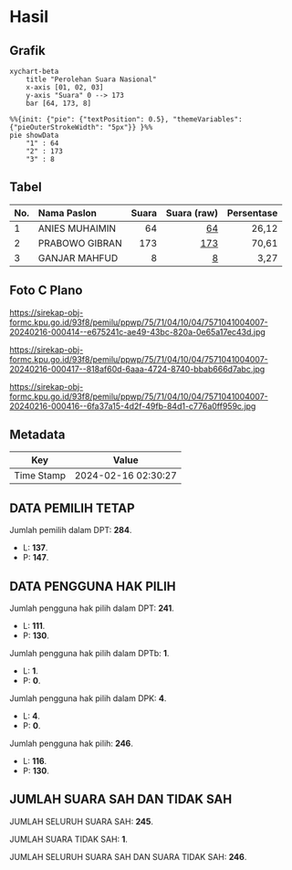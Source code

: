 # Hasil

## Grafik

```mermaid
xychart-beta
    title "Perolehan Suara Nasional"
    x-axis [01, 02, 03]
    y-axis "Suara" 0 --> 173
    bar [64, 173, 8]
```

```mermaid
%%{init: {"pie": {"textPosition": 0.5}, "themeVariables": {"pieOuterStrokeWidth": "5px"}} }%%
pie showData
    "1" : 64
    "2" : 173
    "3" : 8
```

## Tabel

| No. | Nama Paslon    | Suara | Suara (raw) | Persentase |
|:--- |:-------------- | -----:| -----------:| ----------:|
| 1   | ANIES MUHAIMIN | 64    | [64][p-1]   | 26,12      |
| 2   | PRABOWO GIBRAN | 173   | [173][p-2]  | 70,61      |
| 3   | GANJAR MAHFUD  | 8     | [8][p-3]    | 3,27       |


[p-1]: https://github.com/gigit-pemilu/pemilu-2024/blob/main/pilpres/hitung-suara/sub/75-gorontalo/sub/71-kota-gorontalo/sub/04-dungingi/sub/1004-tuladenggi/sub/007-tps/sub/paslon-1.txt
[p-2]: https://github.com/gigit-pemilu/pemilu-2024/blob/main/pilpres/hitung-suara/sub/75-gorontalo/sub/71-kota-gorontalo/sub/04-dungingi/sub/1004-tuladenggi/sub/007-tps/sub/paslon-2.txt
[p-3]: https://github.com/gigit-pemilu/pemilu-2024/blob/main/pilpres/hitung-suara/sub/75-gorontalo/sub/71-kota-gorontalo/sub/04-dungingi/sub/1004-tuladenggi/sub/007-tps/sub/paslon-3.txt

## Foto C Plano

https://sirekap-obj-formc.kpu.go.id/93f8/pemilu/ppwp/75/71/04/10/04/7571041004007-20240216-000414--e675241c-ae49-43bc-820a-0e65a17ec43d.jpg

https://sirekap-obj-formc.kpu.go.id/93f8/pemilu/ppwp/75/71/04/10/04/7571041004007-20240216-000417--818af60d-6aaa-4724-8740-bbab666d7abc.jpg

https://sirekap-obj-formc.kpu.go.id/93f8/pemilu/ppwp/75/71/04/10/04/7571041004007-20240216-000416--6fa37a15-4d2f-49fb-84d1-c776a0ff959c.jpg


## Metadata

| Key        | Value               |
| ---------- | ------------------- |
| Time Stamp | 2024-02-16 02:30:27 |


## DATA PEMILIH TETAP

Jumlah pemilih dalam DPT: **284**.
 * L: **137**.
 * P: **147**.

## DATA PENGGUNA HAK PILIH

Jumlah pengguna hak pilih dalam DPT: **241**.
 * L: **111**.
 * P: **130**.

Jumlah pengguna hak pilih dalam DPTb: **1**.
 * L: **1**.
 * P: **0**.

Jumlah pengguna hak pilih dalam DPK: **4**.
 * L: **4**.
 * P: **0**.

Jumlah pengguna hak pilih: **246**.
 * L: **116**.
 * P: **130**.

## JUMLAH SUARA SAH DAN TIDAK SAH

JUMLAH SELURUH SUARA SAH: **245**.

JUMLAH SUARA TIDAK SAH: **1**.

JUMLAH SELURUH SUARA SAH DAN SUARA TIDAK SAH: **246**.


